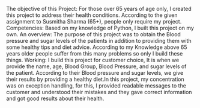 
The objective of this Project: For those over 65 years of age only, I created this project to address their health conditions. According to the given assignment to Susmitha Sharma (65+), people only require my project. Competencies: Based on my knowledge of Python, I built this project on my own. An overview: The purpose of this project was to obtain the Blood pressure and sugar levels of the patients in addition to providing them with some healthy tips and diet advice. According to my Knowledge above 65 years older people suffer from this many problems so only I build these things. Working: I build this project for customer choice, It is when we provide the name, age, Blood Group, Blood Pressure, and sugar levels of the patient. According to their Blood pressure and sugar levels, we give their results by providing a healthy diet.In this project, my concentration was on exception handling, for this, I provided readable messages to the customer and understood their mistakes and they gave correct information and got good results about their health.
